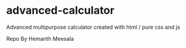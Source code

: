 # advanced-calculator
Advanced multipurpose calculator created with html / pure css and js

Repo By Hemanth Meesala
